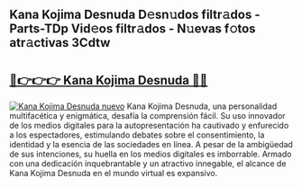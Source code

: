 ## Kana Kojima Desnuda D𝚎sn𝚞dos filtr𝚊dos - Parts-TDp Vid𝚎os filtr𝚊dos - N𝚞evas f𝚘tos atr𝚊ctivas 3Cdtw

# <h2><a href="http://mb6ccsh.tromn.icu/?c=Kana+Kojima+Desnuda">🔗👉👉👉 Kana Kojima Desnuda 🔗🔗</a></h2>

[![Kana Kojima Desnuda nuevo](https://i.imgur.com/pEAQMta.gif)](http://mb6ccsh.tromn.icu/?c=Kana+Kojima+Desnuda)
Kana Kojima Desnuda, una personalidad multifacética y enigmática, desafía la comprensión fácil. Su uso innovador de los medios digitales para la autopresentación ha cautivado y enfurecido a los espectadores, estimulando debates sobre el consentimiento, la identidad y la esencia de las sociedades en línea. A pesar de la ambigüedad de sus intenciones, su huella en los medios digitales es imborrable. Armado con una dedicación inquebrantable y un atractivo innegable, el alcance de Kana Kojima Desnuda en el mundo virtual es expansivo.

